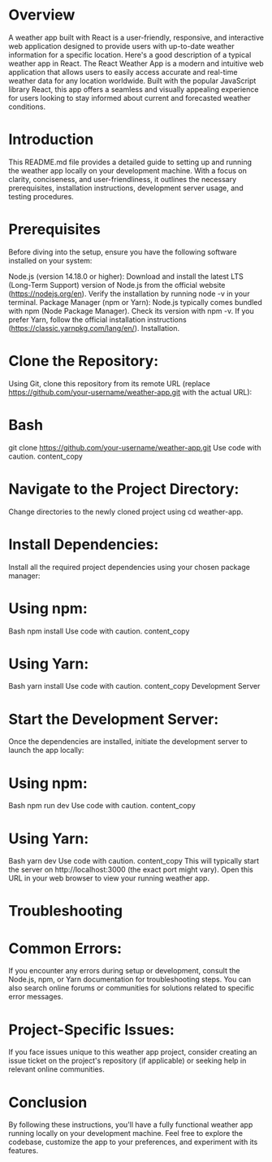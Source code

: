 # Overview 
A weather app built with React is a user-friendly, responsive, and interactive web application designed to provide users with up-to-date weather information for a specific location. Here's a good description of a typical weather app in React.
The React Weather App is a modern and intuitive web application that allows users to easily access accurate and real-time weather data for any location worldwide. Built with the popular JavaScript library React, this app offers a seamless and visually appealing experience for users looking to stay informed about current and forecasted weather conditions.

# Introduction
This README.md file provides a detailed guide to setting up and running the weather app locally on your development machine. With a focus on clarity, conciseness, and user-friendliness, it outlines the necessary prerequisites, installation instructions, development server usage, and testing procedures.

# Prerequisites
Before diving into the setup, ensure you have the following software installed on your system:

Node.js (version 14.18.0 or higher): Download and install the latest LTS (Long-Term Support) version of Node.js from the official website (https://nodejs.org/en). Verify the installation by running node -v in your terminal.
Package Manager (npm or Yarn): Node.js typically comes bundled with npm (Node Package Manager). Check its version with npm -v. If you prefer Yarn, follow the official installation instructions (https://classic.yarnpkg.com/lang/en/).
Installation.

# Clone the Repository:
Using Git, clone this repository from its remote URL (replace https://github.com/your-username/weather-app.git with the actual URL):

# Bash
git clone https://github.com/your-username/weather-app.git
Use code with caution.
content_copy

# Navigate to the Project Directory:
Change directories to the newly cloned project using cd weather-app.

# Install Dependencies:
Install all the required project dependencies using your chosen package manager:

# Using npm:
Bash
npm install
Use code with caution.
content_copy

# Using Yarn:
Bash
yarn install
Use code with caution.
content_copy
Development Server

# Start the Development Server:
Once the dependencies are installed, initiate the development server to launch the app locally:

# Using npm:
Bash
npm run dev
Use code with caution.
content_copy

# Using Yarn:
Bash
yarn dev
Use code with caution.
content_copy
This will typically start the server on http://localhost:3000 (the exact port might vary). Open this URL in your web browser to view your running weather app.


# Troubleshooting

# Common Errors: 
If you encounter any errors during setup or development, consult the Node.js, npm, or Yarn documentation for troubleshooting steps. You can also search online forums or communities for solutions related to specific error messages.

# Project-Specific Issues: 
If you face issues unique to this weather app project, consider creating an issue ticket on the project's repository (if applicable) or seeking help in relevant online communities.

# Conclusion
By following these instructions, you'll have a fully functional weather app running locally on your development machine. Feel free to explore the codebase, customize the app to your preferences, and experiment with its features.


